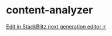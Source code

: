 # content-analyzer

[Edit in StackBlitz next generation editor ⚡️](https://stackblitz.com/~/github.com/emmmanueladjei/content-analyzer)